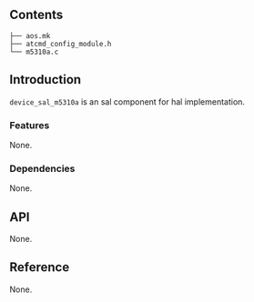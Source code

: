## Contents

```shell
├── aos.mk
├── atcmd_config_module.h
└── m5310a.c
```

## Introduction

`device_sal_m5310a` is an sal component for hal implementation.


### Features

None.

### Dependencies

None.

## API

None.

## Reference

None.
